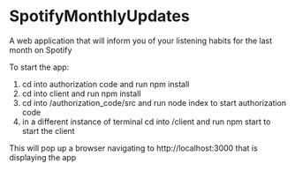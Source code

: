 # SpotifyMonthlyUpdates
A web application that will inform you of your listening habits for the last month on Spotify

To start the app:

1. cd into authorization code and run npm install
2. cd into client and run npm install
3. cd into /authorization_code/src and run node index to start authorization code
4. in a different instance of terminal cd into /client and run npm start to start the client

This will pop up a browser navigating to http://localhost:3000 that is displaying the app
